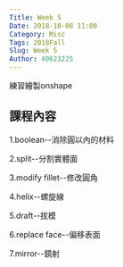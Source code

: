 ```yaml
---
Title: Week 5
Date: 2018-10-08 11:00
Category: Misc
Tags: 2018Fall
Slug: Week 5
Author: 40623225
---
```


練習繪製onshape

<!-- PELICAN_END_SUMMARY -->

課程內容
----

1.boolean--消除圓以內的材料

2.split--分割實體面

3.modify fillet--修改圓角

4.helix--螺旋線

5.draft--拔模

6.replace face--偏移表面

7.mirror--鏡射




